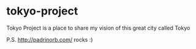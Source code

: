 tokyo-project
=============

Tokyo Project is a place to share my vision of this great city called Tokyo

P.S. http://padrinorb.com/ rocks :)
